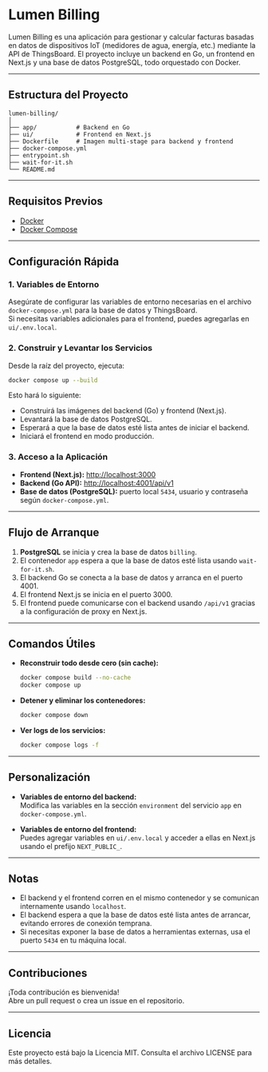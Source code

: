 # Lumen Billing

Lumen Billing es una aplicación para gestionar y calcular facturas basadas en datos de dispositivos IoT (medidores de agua, energía, etc.) mediante la API de ThingsBoard. El proyecto incluye un backend en Go, un frontend en Next.js y una base de datos PostgreSQL, todo orquestado con Docker.

---

## Estructura del Proyecto

```
lumen-billing/
│
├── app/           # Backend en Go
├── ui/            # Frontend en Next.js
├── Dockerfile     # Imagen multi-stage para backend y frontend
├── docker-compose.yml
├── entrypoint.sh
├── wait-for-it.sh
└── README.md
```

---

## Requisitos Previos

- [Docker](https://docs.docker.com/get-docker/)
- [Docker Compose](https://docs.docker.com/compose/install/)

---

## Configuración Rápida

### 1. Variables de Entorno

Asegúrate de configurar las variables de entorno necesarias en el archivo `docker-compose.yml` para la base de datos y ThingsBoard.  
Si necesitas variables adicionales para el frontend, puedes agregarlas en `ui/.env.local`.

### 2. Construir y Levantar los Servicios

Desde la raíz del proyecto, ejecuta:

```sh
docker compose up --build
```

Esto hará lo siguiente:

- Construirá las imágenes del backend (Go) y frontend (Next.js).
- Levantará la base de datos PostgreSQL.
- Esperará a que la base de datos esté lista antes de iniciar el backend.
- Iniciará el frontend en modo producción.

### 3. Acceso a la Aplicación

- **Frontend (Next.js):** [http://localhost:3000](http://localhost:3000)
- **Backend (Go API):** [http://localhost:4001/api/v1](http://localhost:4001/api/v1)
- **Base de datos (PostgreSQL):** puerto local `5434`, usuario y contraseña según `docker-compose.yml`.

---

## Flujo de Arranque

1. **PostgreSQL** se inicia y crea la base de datos `billing`.
2. El contenedor `app` espera a que la base de datos esté lista usando `wait-for-it.sh`.
3. El backend Go se conecta a la base de datos y arranca en el puerto 4001.
4. El frontend Next.js se inicia en el puerto 3000.
5. El frontend puede comunicarse con el backend usando `/api/v1` gracias a la configuración de proxy en Next.js.

---

## Comandos Útiles

- **Reconstruir todo desde cero (sin cache):**
  ```sh
  docker compose build --no-cache
  docker compose up
  ```

- **Detener y eliminar los contenedores:**
  ```sh
  docker compose down
  ```

- **Ver logs de los servicios:**
  ```sh
  docker compose logs -f
  ```

---

## Personalización

- **Variables de entorno del backend:**  
  Modifica las variables en la sección `environment` del servicio `app` en `docker-compose.yml`.

- **Variables de entorno del frontend:**  
  Puedes agregar variables en `ui/.env.local` y acceder a ellas en Next.js usando el prefijo `NEXT_PUBLIC_`.

---

## Notas

- El backend y el frontend corren en el mismo contenedor y se comunican internamente usando `localhost`.
- El backend espera a que la base de datos esté lista antes de arrancar, evitando errores de conexión temprana.
- Si necesitas exponer la base de datos a herramientas externas, usa el puerto `5434` en tu máquina local.

---

## Contribuciones

¡Toda contribución es bienvenida!  
Abre un pull request o crea un issue en el repositorio.

---

## Licencia

Este proyecto está bajo la Licencia MIT. Consulta el archivo LICENSE para más detalles.
